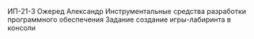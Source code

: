 ИП-21-3
Ожеред Александр
Инструментальные средства разработки программного обеспечения
Задание создание игры-лабиринта в консоли
